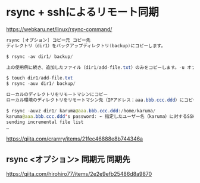# rsync + sshによるリモート同期
https://webkaru.net/linux/rsync-command/
```java
rsync [オプション] コピー元 コピー先
ディレクトリ（dir1）をバックアップディレクトリ(backup)にコピーします。

$ rsync -av dir1/ backup/

上の使用例に続き、追加したファイル（dir1/add-file.txt）のみをコピーします。-u オプションを利用します。

$ touch dir1/add-file.txt
$ rsync -auv dir1/ backup/

ローカルのディレクトリをリモートマシンにコピー
ローカル環境のディレクトリをリモートマシン先（IPアドレス：aaa.bbb.ccc.ddd）にコピーします。最もよく使う例ですね。-z オプションを利用して通信を圧縮しています。

$ rsync -auvz dir1/ karuma@aaa.bbb.ccc.ddd:/home/karuma/
karuma@aaa.bbb.ccc.ddd's password: ← 指定したユーザー名（karuma）に対するSSHのパスワード認証です。
sending incremental file list
…

```
https://qiita.com/crarrry/items/21fec46888e8b744346a
## rsync <オプション> 同期元 同期先

https://qiita.com/hirohiro77/items/2e2e9efb25486d8a9870
